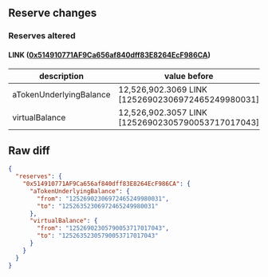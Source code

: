 ## Reserve changes

### Reserves altered

#### LINK ([0x514910771AF9Ca656af840dff83E8264EcF986CA](https://etherscan.io/address/0x514910771AF9Ca656af840dff83E8264EcF986CA))

| description | value before | value after |
| --- | --- | --- |
| aTokenUnderlyingBalance | 12,526,902.3069 LINK [12526902306972465249980031] | 12,526,352.3069 LINK [12526352306972465249980031] |
| virtualBalance | 12,526,902.3057 LINK [12526902305790053717017043] | 12,526,352.3057 LINK [12526352305790053717017043] |


## Raw diff

```json
{
  "reserves": {
    "0x514910771AF9Ca656af840dff83E8264EcF986CA": {
      "aTokenUnderlyingBalance": {
        "from": "12526902306972465249980031",
        "to": "12526352306972465249980031"
      },
      "virtualBalance": {
        "from": "12526902305790053717017043",
        "to": "12526352305790053717017043"
      }
    }
  }
}
```